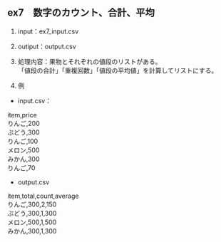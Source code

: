 ## ex7　数字のカウント、合計、平均
1. input：ex7_input.csv
2. outiput：output.csv
3. 処理内容：果物とそれぞれの値段のリストがある。  
  「値段の合計」「重複回数」「値段の平均値」を計算してリストにする。  

4. 例
- input.csv：  

item,price  
りんご,200  
ぶどう,300  
りんご,100  
メロン,500  
みかん,300  
りんご,70  

- output.csv

item,total,count,average  
りんご,300,2,150  
ぶどう,300,1,300  
メロン,500,1,500  
みかん,300,1,300  
